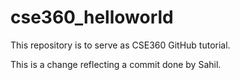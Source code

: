 # cse360_helloworld
This repository is to serve as CSE360 GitHub tutorial.

This is a change reflecting a commit done by Sahil.

